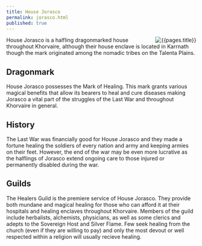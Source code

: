 ```yaml
---
title: House Jorasco 
permalink: jorasco.html
published: true
---
```


<img src='images/houses/{{page.title}}.jpg' alt='{{pages.title}}' style="float:right">

House Jorasco is a halfling dragonmarked house throughout Khorvaire, although their house enclave is located in Karrnath though the mark originated among the nomadic tribes on the Talenta Plains.

## Dragonmark
House Jorasco possesses the Mark of Healing. This mark grants various magical benefits that allow its bearers to heal and cure diseases making Jorasco a vital part of the struggles of the Last War and throughout Khorvaire in general.

## History
The Last War was financially good for House Jorasco and they made a fortune healing the soldiers of every nation and army and keeping armies on their feet. However, the end of the war may be even more lucrative as the halflings of Jorasco extend ongoing care to those injured or permanently disabled during the war.

## Guilds
The Healers Guild is the premiere service of House Jorasco. They provide both mundane and magical healing for those who can afford it at their hospitals and healing enclaves throughout Khorvaire. Members of the guild include herbalists, alchemists, physicians, as well as some clerics and adepts to the Sovereign Host and Silver Flame. Few seek healing from the church (even if they are willing to pay) and only the most devout or well respected within a religion will usually recieve healing.